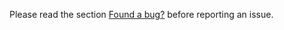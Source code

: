 Please read the section [Found a bug?](https://github.com/crazy-max/ftp-sync#found-a-bug) before reporting an issue.

